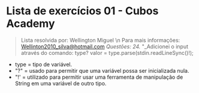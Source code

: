 # Lista de exercícios 01 - Cubos Academy 
> Lista resolvida por: Wellington Miguel \n
> Para mais informações: Wellinton2010_silva@hotmail.com
_Questões: 24._
"_Adicionei o input através do comando:
type? valor = type.parse(stdin.readLineSync()!);
- type = tipo de variável.
- "?" = usado para permitir que uma variável possa ser inicializada nula.
- "!' = utilizado para permitir usar uma ferramenta de manipulação de String em uma variável de outro tipo.
